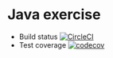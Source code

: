 # Java exercise

- Build status [![CircleCI](https://circleci.com/gh/MyKieu/kieumy.svg?style=svg)](https://circleci.com/gh/MyKieu/kieumy)
- Test coverage [![codecov](https://codecov.io/gh/MyKieu/kieumy/branch/master/graph/badge.svg)](https://codecov.io/gh/MyKieu/kieumy)